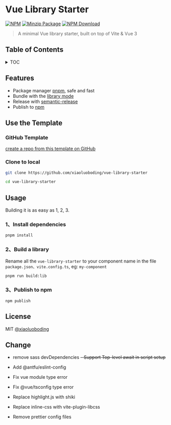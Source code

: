 # Vue Library Starter

[![NPM][npmBadge]][npmUrl]
[![Minzip Package][bundlePhobiaBadge]][bundlePhobiaUrl]
[![NPM Download][npmDtBadge]][npmDtUrl]

[npmBadge]: https://img.shields.io/npm/v/vue-library-starter.svg?maxAge=2592000
[npmUrl]: https://www.npmjs.com/package/vue-library-starter
[npmDtBadge]: https://img.shields.io/npm/dt/vue-library-starter.svg
[npmDtUrl]: https://www.npmjs.com/package/vue-library-starter
[bundlePhobiaBadge]: https://img.shields.io/bundlephobia/minzip/vue-library-starter
[bundlePhobiaUrl]: https://bundlephobia.com/package/vue-library-starter@latest

> A minimal Vue library starter, built on top of Vite & Vue 3

## Table of Contents

<details>

<summary>TOC</summary>

- [Vue Library Starter](#vue-library-starter)
  - [Table of Contents](#table-of-contents)
  - [Features](#features)
  - [Use the Template](#use-the-template)
    - [GitHub Template](#github-template)
    - [Clone to local](#clone-to-local)
  - [Usage](#usage)
    - [1、Install dependencies](#1install-dependencies)
    - [2、Build a library](#2build-a-library)
    - [3、Publish to npm](#3publish-to-npm)
  - [License](#license)

</details>

## Features

- Package manager [pnpm](https://pnpm.js.org/), safe and fast
- Bundle with the [library mode](https://vitejs.dev/guide/build.html#library-mode)
- Release with [semantic-release](https://www.npmjs.com/package/semantic-release)
- Publish to [npm](https://docs.npmjs.com/cli/v8/commands/npm-publish)

## Use the Template

### GitHub Template

[create a repo from this template on GitHub](https://github.com/new?template_name=vue-library-starter&template_owner=xiaoluoboding)

### Clone to local

```bash
git clone https://github.com/xiaoluoboding/vue-library-starter

cd vue-library-starter
```

## Usage

Building it is as easy as 1, 2, 3.

### 1、Install dependencies

```bash
pnpm install
```

### 2、Build a library

Rename all the `vue-library-starter` to your component name in the file `package.json、vite.config.ts`, eg: `my-component`

```bash
pnpm run build:lib
```

### 3、Publish to npm

```
npm publish
```

## License

MIT [@xiaoluoboding](https://github.com/xiaoluoboding)

## Change

- remove sass devDependencies
~~- Support Top-level await in script setup~~

- Add @antfu/eslint-config
- Fix vue module type error
- Fix @vue/tsconfig type error
- Replace highlight.js with shiki
- Replace inline-css with vite-plugin-libcss
- Remove prettier config files
